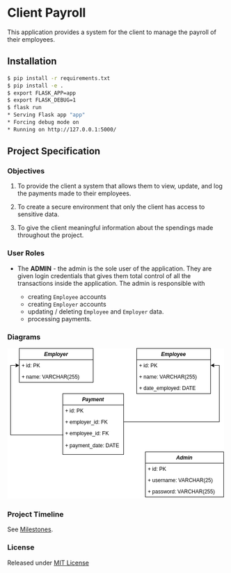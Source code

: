 # Client Payroll

This application provides a system for the client to manage the payroll of their employees.

## Installation

```bash
$ pip install -r requirements.txt
$ pip install -e .
$ export FLASK_APP=app
$ export FLASK_DEBUG=1
$ flask run
* Serving Flask app "app"
* Forcing debug mode on
* Running on http://127.0.0.1:5000/
```

## Project Specification

### Objectives

1. To provide the client a system that allows them to view, update, and log the payments made to their employees.

2. To create a secure environment that only the client has access to sensitive data.

3. To give the client meaningful information about the spendings made throughout the project.

### User Roles

* The **ADMIN** - the admin is the sole user of the application. They are given login credentials that gives them total control of all the transactions inside the application. The admin is responsible with

    * creating `Employee` accounts
    * creating `Employer` accounts
    * updating / deleting `Employee` and `Employer` data.
    * processing payments.

### Diagrams

![](assets/erd.png)

### Project Timeline

See [Milestones](/milestones).

### License

Released under [MIT License](/LICENSE)